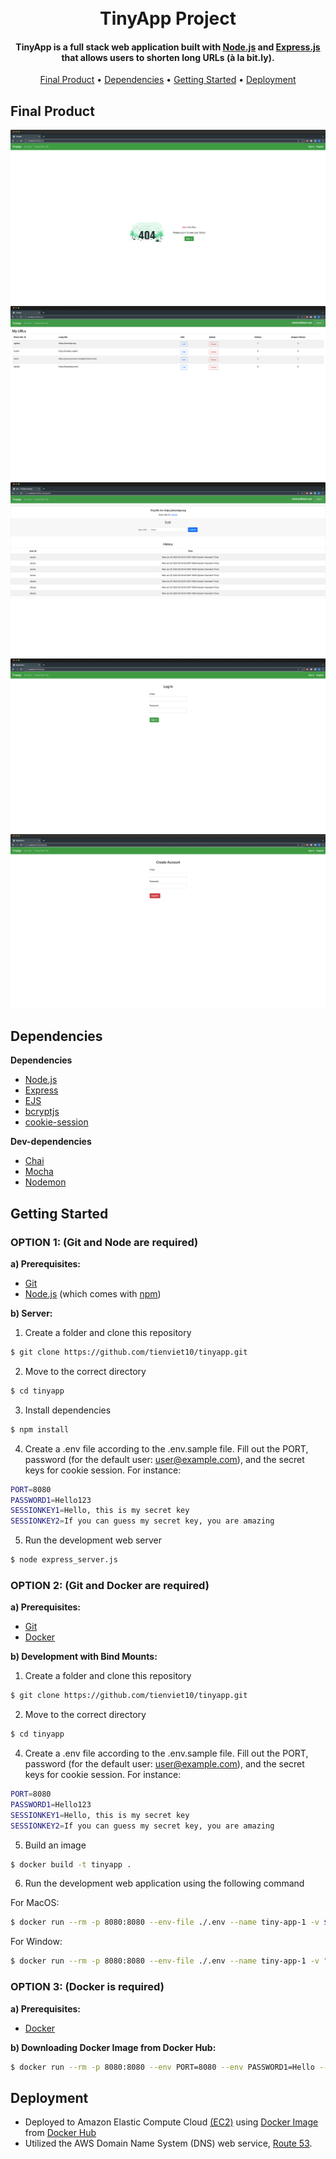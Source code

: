 
<h1 align="center">
  <br>
  TinyApp Project
  <br>
</h1>

<h4 align="center">TinyApp is a full stack web application built with <a href="https://nodejs.org/en/">Node.js</a> and <a href="https://expressjs.com/">Express.js</a> that allows users to shorten long URLs (à la bit.ly).</h4>

<p align="center">
  <a href="#final-product">Final Product</a> •
  <a href="#dependencies">Dependencies</a> •
  <a href="#getting-started">Getting Started</a> •
  <a href="#deployment">Deployment</a>
</p>



## Final Product

!["Screenshot of URLs page - Not Login"](https://github.com/tienviet10/tinyapp/blob/main/docs/urls-no-login.png?raw=true)
!["Screenshot of URLs page"](https://github.com/tienviet10/tinyapp/blob/main/docs/urls.png?raw=true)
!["Screenshot of Editting page"](https://github.com/tienviet10/tinyapp/blob/main/docs/edit-short-url.png?raw=true)
!["Screenshot of Login page"](https://github.com/tienviet10/tinyapp/blob/main/docs/login.png?raw=true)
!["Screenshot of Registration page"](https://github.com/tienviet10/tinyapp/blob/main/docs/register-account.png?raw=true)


## Dependencies

**Dependencies**

- [Node.js](https://nodejs.org/en/)
- [Express](https://expressjs.com/)
- [EJS](https://ejs.co/)
- [bcryptjs](https://github.com/kelektiv/node.bcrypt.js#readme)
- [cookie-session](https://github.com/expressjs/cookie-session#readme)

**Dev-dependencies**
- [Chai](https://www.chaijs.com/)
- [Mocha](https://mochajs.org/)
- [Nodemon](https://nodemon.io/)

## Getting Started

### OPTION 1: (Git and Node are required)

**a) Prerequisites:**

* [Git](https://git-scm.com) 
* [Node.js](https://nodejs.org/en/download/) (which comes with [npm](http://npmjs.com))


**b) Server:**

1. Create a folder and clone this repository

```sh
$ git clone https://github.com/tienviet10/tinyapp.git
```

2. Move to the correct directory

```sh
$ cd tinyapp
```

3. Install dependencies

```sh
$ npm install
```
4. Create a .env file according to the .env.sample file. Fill out the PORT, password (for the default user: user@example.com), and the secret keys for cookie session. For instance: 

```sh
PORT=8080
PASSWORD1=Hello123
SESSIONKEY1=Hello, this is my secret key
SESSIONKEY2=If you can guess my secret key, you are amazing
```

5. Run the development web server

```sh
$ node express_server.js
```


### OPTION 2: (Git and Docker are required)

**a) Prerequisites:**

* [Git](https://git-scm.com) 
* [Docker](https://docs.docker.com/get-docker/)

**b) Development with Bind Mounts:**

1. Create a folder and clone this repository

```sh
$ git clone https://github.com/tienviet10/tinyapp.git
```

2. Move to the correct directory

```sh
$ cd tinyapp
```

4. Create a .env file according to the .env.sample file. Fill out the PORT, password (for the default user: user@example.com), and the secret keys for cookie session. For instance: 

```sh
PORT=8080
PASSWORD1=Hello123
SESSIONKEY1=Hello, this is my secret key
SESSIONKEY2=If you can guess my secret key, you are amazing
```

5. Build an image

```sh
$ docker build -t tinyapp .
```

6. Run the development web application using the following command

For MacOS:
```sh
$ docker run --rm -p 8080:8080 --env-file ./.env --name tiny-app-1 -v $(pwd):/app -v /app/node_modules tinyapp
```

For Window:
```sh
$ docker run --rm -p 8080:8080 --env-file ./.env --name tiny-app-1 -v "%cd%":/app -v /app/node_modules tinyapp
```


### OPTION 3: (Docker is required)

**a) Prerequisites:**

* [Docker](https://docs.docker.com/get-docker/)

**b) Downloading Docker Image from Docker Hub:**

```sh
$ docker run --rm -p 8080:8080 --env PORT=8080 --env PASSWORD1=Hello --env SESSIONKEY1=xyzHelloxyz --env SESSIONKEY2=abcHiabc tienviet/tiny-app
```


## Deployment
- Deployed to Amazon Elastic Compute Cloud <a href="https://aws.amazon.com/ec2/">(EC2)</a> using <a href="https://hub.docker.com/r/tienviet/tiny-app">Docker Image</a> from <a href="https://hub.docker.com/">Docker Hub</a>
- Utilized the AWS Domain Name System (DNS) web service, <a href="https://aws.amazon.com/route53/">Route 53</a>.
